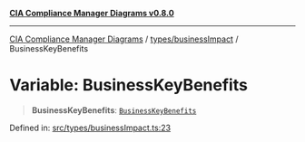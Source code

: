 [**CIA Compliance Manager Diagrams v0.8.0**](../../../README.md)

***

[CIA Compliance Manager Diagrams](../../../modules.md) / [types/businessImpact](../README.md) / BusinessKeyBenefits

# Variable: BusinessKeyBenefits

> **BusinessKeyBenefits**: [`BusinessKeyBenefits`](../interfaces/BusinessKeyBenefits.md)

Defined in: [src/types/businessImpact.ts:23](https://github.com/Hack23/cia-compliance-manager/blob/cb6149c89796a3270553cf52dea8f2c5b402dd17/src/types/businessImpact.ts#L23)
